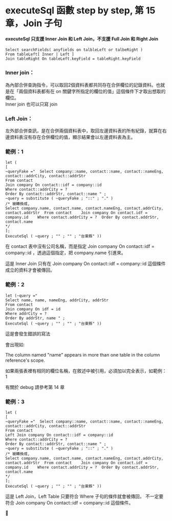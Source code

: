 executeSql 函數 step by step, 第 15 章，Join 子句
==========================================

#### executeSql 只支援 Inner Join 和 Left Join，不支援 Full Join 和 Right Join

    Select searchFields( anyfields on talbleLeft or talbeRight ) 
    From tableLeft[ Inner | Left ] 
    Join tableRight On tableLeft.keyField = tableRight.keyField

### Inner join：

為內部合併查詢指令，可以取回2個資料表都共同存在合併欄位的記錄資料。也就是在「兩個資料表都有在 on 關鍵字所指定的欄位的值」這個條件下才取出想取的欄位。  
Inner join 也可以只寫 join

### Left Join：

左外部合併查訊，是在合併兩個資料表中，取回左邊資料表的所有紀錄，就算在右邊資料表沒有存在合併欄位的值，顯示結果會以左邊資料表為主。

### 範例：1

    let (
    [
    ~queryFake ="  Select company::name, contact::name, contact::nameEng, contact::addrCity, contact::addrStr 
    From contact   
    Join company On contact::idf = company::id   
    Where contact::addrCity = ? 
    Order By contact::addrStr, contact::name " ;
    ~query = substitute ( ~queryFake ; "::" ; "." )
    /* 被轉換成,
    Select company.name, contact.name, contact.nameEng, contact.addrCity, contact.addrStr  From contact    Join company On contact.idf = company.id    Where contact.addrCity = ?  Order By contact.addrStr, contact.name 
    */
    ];
    ExecuteSql ( ~query ; "" ; "" ; "台東縣" ))

在 contact 表中沒有公司名稱，而是指定 Join company On contact::idf = company::id ，透過這個指定，把 company.name 引進來。

這是 Inner Join 只有在 Join company On contact::idf = company::id 這個條件成立的資料才會被傳回。

### 範例：2

    let (~query ="  
    Select name, name, nameEng, addrCity, addrStr 
    From contact   
    Join company On idf = id   
    Where addrCity = ? 
    Order By addrStr, name " ;
    ExecuteSql ( ~query ; "" ; "" ; "台東縣" ))

這是會發生錯誤的寫法

會出現如:

The column named "name" appears in more than one table in the column reference's scope.

如果兩張表裡有相同的欄位名稱，在敘述中被引用，必須加以完全表示，如範例：1

有關於 debug 請參考第 14 章

### 範例：3

    let (
    [
    ~queryFake ="  Select company::name, contact::name, contact::nameEng, contact::addrCity, contact::addrStr 
    From contact   
    Left Join company On contact::idf = company::id   
    Where contact::addrCity = ? 
    Order By contact::addrStr, contact::name " ;
    ~query = substitute ( ~queryFake ; "::" ; "." )
    /* 被轉換成,
    Select company.name, contact.name, contact.nameEng, contact.addrCity, contact.addrStr  From contact    Join company On contact.idf = company.id    Where contact.addrCity = ?  Order By contact.addrStr, contact.name 
    */
    ];
    ExecuteSql ( ~query ; "" ; "" ; "台東縣" ))

這是 Left Join，Left Table 只要符合 Where 子句的條件就會被傳回， 不一定要符合 Join company On contact::idf = company::id 這個條件。

